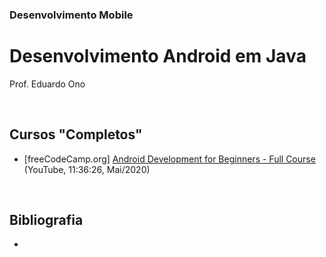 ### Desenvolvimento Mobile

# Desenvolvimento Android em Java

Prof. Eduardo Ono

<br>

## Cursos "Completos"

* [freeCodeCamp.org] [Android Development for Beginners - Full Course](https://www.youtube.com/watch?v=fis26HvvDII) (YouTube, 11:36:26, Mai/2020)

<br>

## Bibliografia

*

